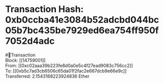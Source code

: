 
Transaction Hash: 0xb0ccba41e3084b52adcbd044bc05b7bc435be7929ed6ea754ff950f7052d4adc
====================================================================================
  
#💸Transaction  
Block: [[14759001]]  
From: [[0xc02aaa39b223fe8d0a0e5c4f27ead9083c756cc2]]  
To: [[0xb5c7ad3cb6506c65da01f2fac2e667dcb9e66e9c]]  
Transferred: 2.1543168223924836 Ether